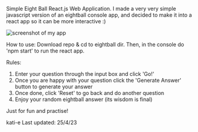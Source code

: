 Simple Eight Ball React.js Web Application. 
I made a very very simple javascript version of an eightball console app, and decided to make it into a react app so it can be more interactive :)

![screenshot of my app](./eightball/Screen%20Shot%202023-04-25%20at%201.55.16%20pm.png)

How to use: 
Download repo & cd to eightball dir. Then, in the console do 'npm start' to run the react app.

Rules:
1. Enter your question through the input box and click 'Go!'
2. Once you are happy with your question click the 'Generate Answer' button to generate your answer
3. Once done, click 'Reset' to go back and do another question
4. Enjoy your random eightball answer (its wisdom is final)

Just for fun and practise!

kati-e
Last updated: 25/4/23
